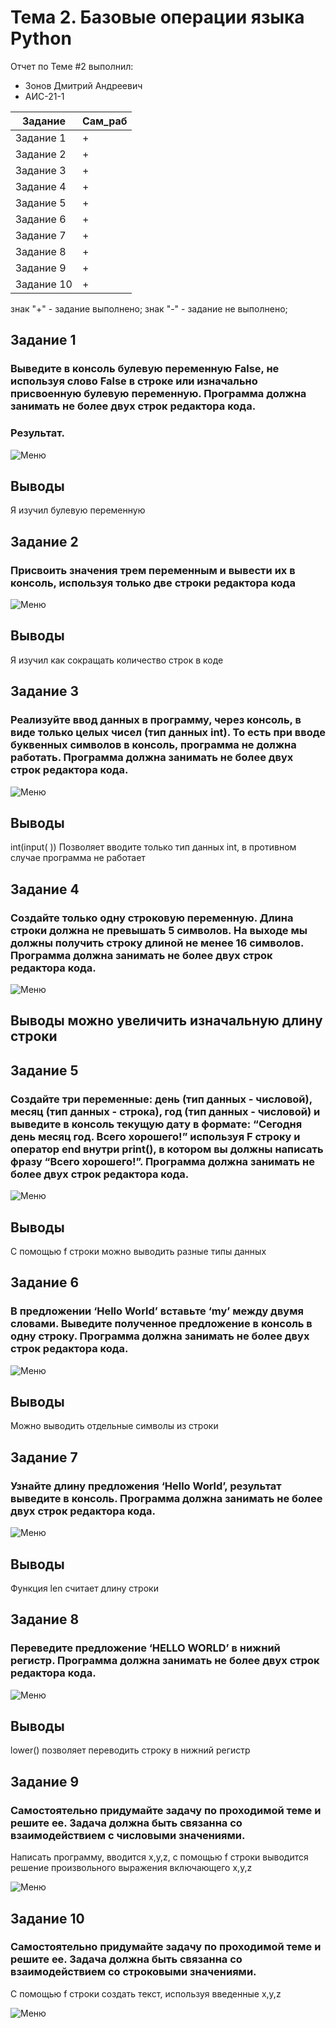 # Тема 2. Базовые операции языка Python
Отчет по Теме #2 выполнил:
- Зонов Дмитрий Андреевич
- АИС-21-1

| Задание | Сам_раб | 
| ------ | ------ | 
| Задание 1 | + |
| Задание 2 | + |
| Задание 3 | + |
| Задание 4 | + |
| Задание 5 | + |
| Задание 6 | + |
| Задание 7 | + |
| Задание 8 | + |
| Задание 9 | + |
| Задание 10 | + |

знак "+" - задание выполнено; знак "-" - задание не выполнено;

## Задание 1
### Выведите в консоль булевую переменную False, не используя слово False в строке или изначально присвоенную булевую переменную. Программа должна занимать не более двух строк редактора кода.

### Результат.
![Меню](https://github.com/Dreamcaster70/Software_engineering/blob/Tema_2/pic%202/1.png)
## Выводы
Я изучил булевую переменную

## Задание 2
### Присвоить значения трем переменным и вывести их в консоль, используя только две строки редактора кода
![Меню](https://github.com/Dreamcaster70/Software_engineering/blob/Tema_2/pic%202/2.png)
## Выводы
Я изучил как сокращать количество строк в коде

## Задание 3
### Реализуйте ввод данных в программу, через консоль, в виде только целых чисел (тип данных int). То есть при вводе буквенных символов в консоль, программа не должна работать. Программа должна занимать не более двух строк редактора кода.
![Меню](https://github.com/Dreamcaster70/Software_engineering/blob/Tema_2/pic%202/3.png)
## Выводы
int(input( )) Позволяет вводите только тип данных int, в противном случае программа не работает
  
## Задание 4
### Создайте только одну строковую переменную. Длина строки должна не превышать 5 символов. На выходе мы должны получить строку длиной не менее 16 символов. Программа должна занимать не более двух строк редактора кода.
![Меню](https://github.com/Dreamcaster70/Software_engineering/blob/Tema_2/pic%202/4.png)
## Выводы можно увеличить изначальную длину строки

## Задание 5
### Создайте три переменные: день (тип данных - числовой), месяц (тип данных - строка), год (тип данных - числовой) и выведите в консоль текущую дату в формате: “Сегодня день месяц год. Всего хорошего!” используя F строку и оператор end внутри print(), в котором вы должны написать фразу “Всего хорошего!”. Программа должна занимать не более двух строк редактора кода. 
![Меню](https://github.com/Dreamcaster70/Software_engineering/blob/Tema_2/pic%202/5.png)
## Выводы
С помощью f строки можно выводить разные типы данных

## Задание 6
### В предложении ‘Hello World’ вставьте ‘my’ между двумя словами. Выведите полученное предложение в консоль в одну строку. Программа должна занимать не более двух строк редактора кода.
![Меню](https://github.com/Dreamcaster70/Software_engineering/blob/Tema_2/pic%202/6.png)
## Выводы
Можно выводить отдельные символы из строки

## Задание 7
### Узнайте длину предложения ‘Hello World’, результат выведите в консоль. Программа должна занимать не более двух строк редактора кода.
![Меню](https://github.com/Dreamcaster70/Software_engineering/blob/Tema_2/pic%202/7.png)
## Выводы
Функция len считает длину строки


## Задание 8
### Переведите предложение ‘HELLO WORLD’ в нижний регистр. Программа должна занимать не более двух строк редактора кода.
![Меню](https://github.com/Dreamcaster70/Software_engineering/blob/Tema_2/pic%202/8.png)
## Выводы
lower() позволяет переводить строку в нижний регистр

## Задание 9
### Самостоятельно придумайте задачу по проходимой теме и решите ее. Задача должна быть связанна со взаимодействием с числовыми значениями.
Написать программу, вводится x,y,z, с помощью f строки выводится решение произвольного выражения включающего x,y,z

![Меню](https://github.com/Dreamcaster70/Software_engineering/blob/Tema_2/pic%202/9.png)

## Задание 10
### Самостоятельно придумайте задачу по проходимой теме и решите ее. Задача должна быть связанна со взаимодействием со строковыми значениями.
С помощью f строки создать текст, используя введенные x,y,z

![Меню](https://github.com/Dreamcaster70/Software_engineering/blob/Tema_2/pic%202/10.png)
